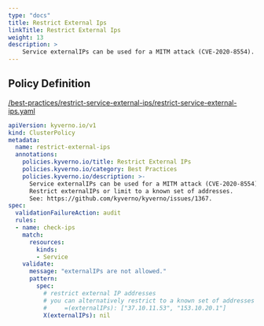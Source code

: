 ```yaml
---
type: "docs"
title: Restrict External Ips
linkTitle: Restrict External Ips
weight: 13
description: >
    Service externalIPs can be used for a MITM attack (CVE-2020-8554). Restrict externalIPs or limit to a known set of addresses. See: https://github.com/kyverno/kyverno/issues/1367.
---
```


## Policy Definition
<a href="https://github.com/kyverno/policies/raw/main//best-practices/restrict-service-external-ips/restrict-service-external-ips.yaml" target="-blank">/best-practices/restrict-service-external-ips/restrict-service-external-ips.yaml</a>

```yaml
apiVersion: kyverno.io/v1
kind: ClusterPolicy
metadata:
  name: restrict-external-ips
  annotations:
    policies.kyverno.io/title: Restrict External IPs
    policies.kyverno.io/category: Best Practices
    policies.kyverno.io/description: >-
      Service externalIPs can be used for a MITM attack (CVE-2020-8554).
      Restrict externalIPs or limit to a known set of addresses.
      See: https://github.com/kyverno/kyverno/issues/1367.
spec:
  validationFailureAction: audit
  rules:
  - name: check-ips
    match:
      resources:
        kinds:
        - Service
    validate:
      message: "externalIPs are not allowed."
      pattern:
        spec:
          # restrict external IP addresses
          # you can alternatively restrict to a known set of addresses using:
          #     =(externalIPs): ["37.10.11.53", "153.10.20.1"]
          X(externalIPs): nil
```
